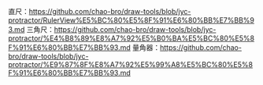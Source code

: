 直尺：https://github.com/chao-bro/draw-tools/blob/jyc-protractor/RulerView%E5%BC%80%E5%8F%91%E6%80%BB%E7%BB%93.md
三角尺：https://github.com/chao-bro/draw-tools/blob/jyc-protractor/%E4%B8%89%E8%A7%92%E5%B0%BA%E5%BC%80%E5%8F%91%E6%80%BB%E7%BB%93.md
量角器：https://github.com/chao-bro/draw-tools/blob/jyc-protractor/%E9%87%8F%E8%A7%92%E5%99%A8%E5%BC%80%E5%8F%91%E6%80%BB%E7%BB%93.md
